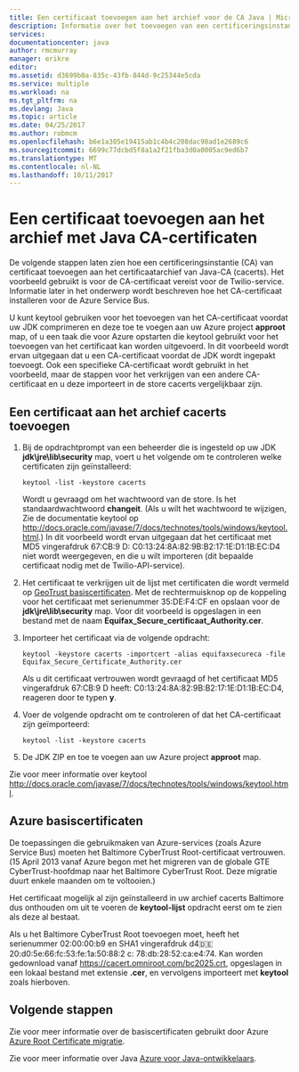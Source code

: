 ```yaml
---
title: Een certificaat toevoegen aan het archief voor de CA Java | Microsoft Docs
description: Informatie over het toevoegen van een certificeringsinstantie (CA) van certificaat naar de store Java-CA-certificaat (cacerts) voor Twilio-service of Azure Service Bus.
services: 
documentationcenter: java
author: rmcmurray
manager: erikre
editor: 
ms.assetid: d3699b0a-835c-43fb-844d-9c25344e5cda
ms.service: multiple
ms.workload: na
ms.tgt_pltfrm: na
ms.devlang: Java
ms.topic: article
ms.date: 04/25/2017
ms.author: robmcm
ms.openlocfilehash: b6e1a305e19415ab1c4b4c208dac98ad1e2689c6
ms.sourcegitcommit: 6699c77dcbd5f8a1a2f21fba3d0a0005ac9ed6b7
ms.translationtype: MT
ms.contentlocale: nl-NL
ms.lasthandoff: 10/11/2017
---
```

# <a name="adding-a-certificate-to-the-java-ca-certificates-store"></a>Een certificaat toevoegen aan het archief met Java CA-certificaten
De volgende stappen laten zien hoe een certificeringsinstantie (CA) van certificaat toevoegen aan het certificaatarchief van Java-CA (cacerts). Het voorbeeld gebruikt is voor de CA-certificaat vereist voor de Twilio-service. Informatie later in het onderwerp wordt beschreven hoe het CA-certificaat installeren voor de Azure Service Bus. 

U kunt keytool gebruiken voor het toevoegen van het CA-certificaat voordat uw JDK comprimeren en deze toe te voegen aan uw Azure project **approot** map, of u een taak die voor Azure opstarten die keytool gebruikt voor het toevoegen van het certificaat kan worden uitgevoerd. In dit voorbeeld wordt ervan uitgegaan dat u een CA-certificaat voordat de JDK wordt ingepakt toevoegt. Ook een specifieke CA-certificaat wordt gebruikt in het voorbeeld, maar de stappen voor het verkrijgen van een andere CA-certificaat en u deze importeert in de store cacerts vergelijkbaar zijn.

## <a name="to-add-a-certificate-to-the-cacerts-store"></a>Een certificaat aan het archief cacerts toevoegen
1. Bij de opdrachtprompt van een beheerder die is ingesteld op uw JDK **jdk\jre\lib\security** map, voert u het volgende om te controleren welke certificaten zijn geïnstalleerd:
   
    `keytool -list -keystore cacerts`
   
    Wordt u gevraagd om het wachtwoord van de store. Is het standaardwachtwoord **changeit**. (Als u wilt het wachtwoord te wijzigen, Zie de documentatie keytool op <http://docs.oracle.com/javase/7/docs/technotes/tools/windows/keytool.html>.) In dit voorbeeld wordt ervan uitgegaan dat het certificaat met MD5 vingerafdruk 67:CB:9 D: C0:13:24:8A:82:9B:B2:17:1E:D1:1B:EC:D4 niet wordt weergegeven, en die u wilt importeren (dit bepaalde certificaat nodig met de Twilio-API-service).
2. Het certificaat te verkrijgen uit de lijst met certificaten die wordt vermeld op [GeoTrust basiscertificaten](http://www.geotrust.com/resources/root-certificates/). Met de rechtermuisknop op de koppeling voor het certificaat met serienummer 35:DE:F4:CF en opslaan voor de **jdk\jre\lib\security** map. Voor dit voorbeeld is opgeslagen in een bestand met de naam **Equifax\_Secure\_certificaat\_Authority.cer**.
3. Importeer het certificaat via de volgende opdracht:
   
    `keytool -keystore cacerts -importcert -alias equifaxsecureca -file Equifax_Secure_Certificate_Authority.cer`
   
    Als u dit certificaat vertrouwen wordt gevraagd of het certificaat MD5 vingerafdruk 67:CB:9 D heeft: C0:13:24:8A:82:9B:B2:17:1E:D1:1B:EC:D4, reageren door te typen **y**.
4. Voer de volgende opdracht om te controleren of dat het CA-certificaat zijn geïmporteerd:
   
    `keytool -list -keystore cacerts`
5. De JDK ZIP en toe te voegen aan uw Azure project **approot** map.

Zie voor meer informatie over keytool <http://docs.oracle.com/javase/7/docs/technotes/tools/windows/keytool.html>.

## <a name="azure-root-certificates"></a>Azure basiscertificaten
De toepassingen die gebruikmaken van Azure-services (zoals Azure Service Bus) moeten het Baltimore CyberTrust Root-certificaat vertrouwen. (15 April 2013 vanaf Azure begon met het migreren van de globale GTE CyberTrust-hoofdmap naar het Baltimore CyberTrust Root. Deze migratie duurt enkele maanden om te voltooien.)

Het certificaat mogelijk al zijn geïnstalleerd in uw archief cacerts Baltimore dus onthouden om uit te voeren de **keytool-lijst** opdracht eerst om te zien als deze al bestaat.

Als u het Baltimore CyberTrust Root toevoegen moet, heeft het serienummer 02:00:00:b9 en SHA1 vingerafdruk d4:de:20:d0:5e:66:fc:53:fe:1a:50:88:2 c: 78:db:28:52:ca:e4:74. Kan worden gedownload vanaf <https://cacert.omniroot.com/bc2025.crt>, opgeslagen in een lokaal bestand met extensie **.cer**, en vervolgens importeert met **keytool** zoals hierboven.

## <a name="next-steps"></a>Volgende stappen
Zie voor meer informatie over de basiscertificaten gebruikt door Azure [Azure Root Certificate migratie](http://blogs.msdn.com/b/windowsazure/archive/2013/03/15/windows-azure-root-certificate-migration.aspx).

Zie voor meer informatie over Java [Azure voor Java-ontwikkelaars](/java/azure).

